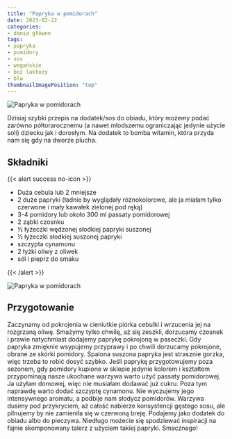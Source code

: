 ```yaml
---
title: "Papryka w pomidorach"
date: 2023-02-22
categories:
- dania główne
tags:
- papryka
- pomidory
- sos
- wegańskie
- bez laktozy
- blw
thumbnailImagePosition: "top"
---
```

![Papryka w pomidorach](/img/Papryka-w-pomidorach/Papryka-w-pomidorach-1.JPG)

Dzisiaj szybki przepis na dodatek/sos do obiadu, który możemy podać zarówno półtorarocznemu (a nawet młodszemu ograniczając jedynie użycie soli) dziecku jak i dorosłym. Na dodatek to bomba witamin, która przyda nam się gdy na dworze plucha.
<!--more-->

## Składniki
{{< alert success no-icon >}}
- Duża cebula lub 2 mniejsze
- 2 duże papryki (ładnie by wyglądały różnokolorowe, ale ja miałam tylko czerwone i mały kawałek zielonej pod ręką)
- 3-4 pomidory lub około 300 ml passaty pomidorowej
- 2 ząbki czosnku
- ½ łyżeczki wędzonej słodkiej papryki suszonej
- ½ łyżeczki słodkiej suszonej papryki
- szczypta cynamonu
- 2 łyżki oliwy z oliwek
- sól i pieprz do smaku

{{< /alert >}}

![Papryka w pomidorach](/img/Papryka-w-pomidorach/Papryka-w-pomidorach-2.JPG)
## Przygotowanie
Zaczynamy od pokrojenia w cieniutkie piórka cebulki i wrzucenia jej na rozgrzaną oliwę. Smażymy tylko chwilę, aż się zeszkli, dorzucamy czosnek i prawie natychmiast dodajemy paprykę pokrojoną w paseczki. Gdy papryka zmięknie wsypujemy przyprawy i po chwili dorzucamy pokrojone, obrane ze skórki pomidory. Spalona suszona papryka jest strasznie gorzka, więc trzeba to robić dosyć szybko. Jeśli paprykę przygotowujemy poza sezonem, gdy pomidory kupione w sklepie jedynie kolorem i kształtem przypominają nasze ukochane warzywa warto użyć passaty pomidorowej. Ja użyłam domowej, więc nie musiałam dodawać już cukru. Poza tym naprawdę warto dodać szczyptę cynamonu. Nie wyczujemy jego intensywnego aromatu, a podbije nam słodycz pomidorów. Warzywa dusimy pod przykryciem, aż całość nabierze konsystencji gęstego sosu, ale pilnujemy by nie zamieniła się w czerwoną breję. Podajemy jako dodatek do obiadu albo do pieczywa. 
Niedługo możecie się spodziewać inspiracji na fajnie skomponowany talerz z użyciem takiej papryki. 
Smacznego!

